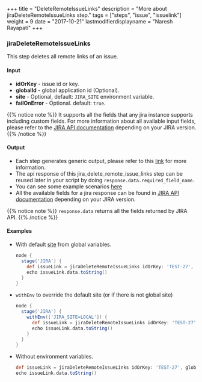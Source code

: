 +++
title = "DeleteRemoteIssueLinks"
description = "More about jiraDeleteRemoteIssueLinks step."
tags = ["steps", "issue", "issuelink"]
weight = 9
date = "2017-10-21"
lastmodifierdisplayname = "Naresh Rayapati"
+++

### jiraDeleteRemoteIssueLinks

This step deletes all remote links of an issue.

#### Input

* **idOrKey** - issue id or key.
* **globalId** - global application id (Optional).
* **site** - Optional, default: `JIRA_SITE` environment variable.
* **failOnError** - Optional. default: `true`.

{{% notice note %}}
It supports all the fields that any jira instance supports including custom fields. For more information about all available input fields, please refer to the [JIRA API documentation](https://docs.atlassian.com/jira/REST/) depending on your JIRA version.
{{% /notice %}}

#### Output

* Each step generates generic output, please refer to this [link](config.html#common-response--error-handling) for more information.
* The api response of this jira_delete_remote_issue_links step can be reused later in your script by doing `response.data.required_field_name`.
* You can see some example scenarios [here](https://jenkinsci.github.io/jira-steps-plugin/common_usages.html)
* All the available fields for a jira response can be found in [JIRA API documentation](https://docs.atlassian.com/jira/REST/) depending on your JIRA version.

{{% notice note %}}
`response.data` returns all the fields returned by JIRA API.
{{% /notice %}}

#### Examples

* With default [site](config#environment-variables) from global variables.

    ```groovy
    node {
      stage('JIRA') {
        def issueLink = jiraDeleteRemoteIssueLinks idOrKey: 'TEST-27', globalId: '10000'
        echo issueLink.data.toString()
      }
    }
    ```
* `withEnv` to override the default site (or if there is not global site)

    ```groovy
    node {
      stage('JIRA') {
        withEnv(['JIRA_SITE=LOCAL']) {
          def issueLink = jiraDeleteRemoteIssueLinks idOrKey: 'TEST-27', globalId: '10000'
          echo issueLink.data.toString()
        }
      }
    }
    ```
* Without environment variables.

    ```groovy
    def issueLink = jiraDeleteRemoteIssueLinks idOrKey: 'TEST-27', globalId: '10000', site: 'LOCAL', failOnError: false
    echo issueLink.data.toString()
    ```
